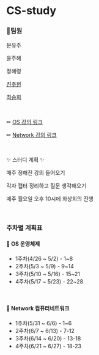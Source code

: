 # CS-study

### 🔮팀원

문유주

윤주혜

정혜령

[진주현](https://github.com/bonfire8)

[최승희](https://github.com/seunghee73)

<br>

✏ [OS 강의 링크](http://www.kocw.or.kr/home/cview.do?mty=p&kemId=1046323)

✏ [Network 강의 링크](http://www.kocw.net/home/cview.do?mty=p&kemId=1169634)

<br>

✨ 스터디 계획 ✨

  매주 정해진 강의 들어오기

  각자 캡터 정리하고 질문 생각해오기

  매주 월요일 오후 10시에 화상회의 진행

<br>

### 주차별 계획표

#### 📄 OS 운영체제

- 1주차(4/26 ~ 5/2) - 1~8
- 2주차(5/3 ~ 5/9) - 9~14
- 3주차(5/10 ~ 5/16) - 15~21
- 4주차(5/17 ~ 5/23) - 22~28

<br>

#### 📄 Network  컴퓨터네트워크

- 1주차(5/31 ~ 6/6) - 1~6
- 2주차(6/7 ~ 6/13) - 7-12
- 3주차(6/14 ~ 6/20) - 13-18
- 4주차(6/21 ~ 6/27) - 18-23

